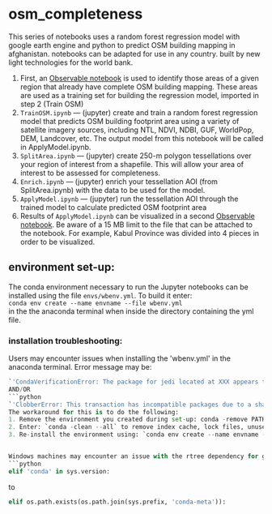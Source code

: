 # osm_completeness
This series of notebooks uses a random forest regression model with google earth engine and python to predict OSM building mapping in afghanistan. notebooks can be adapted for use in any country. built by new light technologies for the world bank.


1. First, an [Observable notebook](https://observablehq.com/@jobelanger/osm-training-set-creation-nepal-example) is used to identify those areas of a given region that already have complete OSM building mapping. These areas are used as a training set for building the regression model, imported in step 2 (Train OSM)
2. `TrainOSM.ipynb` &mdash; (jupyter) create and train a random forest regression model that predicts OSM building footprint area using a variety of satellite imagery sources, including NTL, NDVI, NDBI, GUF, WorldPop, DEM, Landcover, etc. The output model from this notebook will be called in ApplyModel.ipynb.
3. `SplitArea.ipynb` &mdash; (jupyter) create 250-m polygon tessellations over your region of interest from a shapefile. This will allow your area of interest to be assessed for completeness. 
4. `Enrich.ipynb` &mdash; (jupyter) enrich your tessellation AOI (from SplitArea.ipynb) with the data to be used for the model.
5. `ApplyModel.ipynb` &mdash; (jupyter) run the tessellation AOI through the trained model to calculate predicted OSM footprint area
6. Results of `ApplyModel.ipynb` can be visualized in a second [Observable notebook](https://observablehq.com/d/09da0d4f932c9310). Be aware of a 15 MB limit to the file that can be attached to the notebook. For example, Kabul Province was divided into 4 pieces in order to be visualized. 

## environment set-up:
The conda environment necessary to run the Jupyter notebooks can be installed using the file `envs/wbenv.yml`. To build it enter:<br>
`conda env create --name envname --file wbenv.yml`<br>
in the the anaconda terminal when inside the directory containing the yml file. 

### installation troubleshooting:
Users may encounter issues when installing the 'wbenv.yml' in the anaconda terminal. Error message may be: 
```python
`'CondaVerificationError: The package for jedi located at XXX appears to be corrupted...'`
AND/OR 
```python
`'ClobberError: This transaction has incompatible packages due to a shared path...'` 
The workaround for this is to do the following: 
1. Remove the environment you created during set-up: conda -remove PATH.yml
2. Enter: `conda -clean --all` to remove index cache, lock files, unused cache packages, and tarballs.
3. Re-install the environment using: `conda env create --name envname --file wbenv.yml`


Windows machines may encounter an issue with the rtree dependency for geopandas, specifically the error `'OSError: could not find or load spatialindex_c-64.dll'` when importing geopandas. The workaround is to find the `core.py` file in the rtree library and change the line:<br>
```python
elif 'conda' in sys.version:
```
to
```python
elif os.path.exists(os.path.join(sys.prefix, 'conda-meta')):
